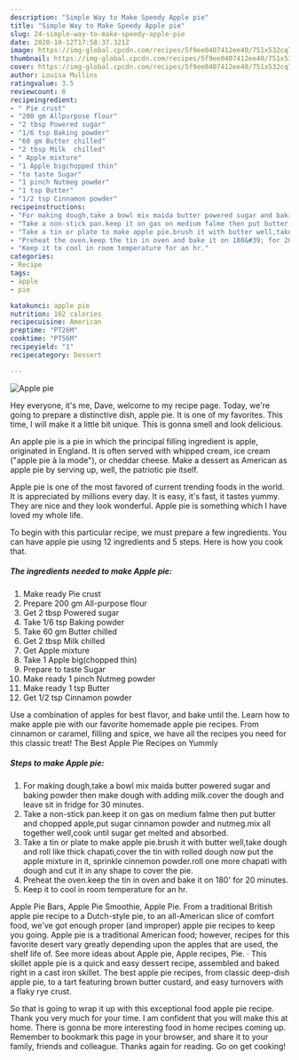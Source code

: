 ```yaml
---
description: "Simple Way to Make Speedy Apple pie"
title: "Simple Way to Make Speedy Apple pie"
slug: 24-simple-way-to-make-speedy-apple-pie
date: 2020-10-12T17:58:37.321Z
image: https://img-global.cpcdn.com/recipes/5f9ee0407412ee40/751x532cq70/apple-pie-recipe-main-photo.jpg
thumbnail: https://img-global.cpcdn.com/recipes/5f9ee0407412ee40/751x532cq70/apple-pie-recipe-main-photo.jpg
cover: https://img-global.cpcdn.com/recipes/5f9ee0407412ee40/751x532cq70/apple-pie-recipe-main-photo.jpg
author: Louisa Mullins
ratingvalue: 3.5
reviewcount: 8
recipeingredient:
- " Pie crust"
- "200 gm Allpurpose flour"
- "2 tbsp Powered sugar"
- "1/6 tsp Baking powder"
- "60 gm Butter chilled"
- "2 tbsp Milk  chilled"
- " Apple mixture"
- "1 Apple bigchopped thin"
- "to taste Sugar"
- "1 pinch Nutmeg powder"
- "1 tsp Butter"
- "1/2 tsp Cinnamon powder"
recipeinstructions:
- "For making dough,take a bowl mix maida butter powered sugar and baking powder then make dough with adding milk.cover the dough and leave sit in fridge for 30 minutes."
- "Take a non-stick pan.keep it on gas on medium falme then put butter and chopped apple,put sugar cinnamon powder and nutmeg.mix all together well,cook until sugar get melted and absorbed."
- "Take a tin or plate to make apple pie.brush it with butter well,take dough and roll like thick chapati,cover the tin with rolled dough now put the apple mixture in it, sprinkle cinnemon powder.roll one more chapati with dough and cut it in any shape to cover the pie."
- "Preheat the oven.keep the tin in oven and bake it on 180&#39; for 20 minutes."
- "Keep it to cool in room temperature for an hr."
categories:
- Recipe
tags:
- apple
- pie

katakunci: apple pie 
nutrition: 162 calories
recipecuisine: American
preptime: "PT26M"
cooktime: "PT56M"
recipeyield: "1"
recipecategory: Dessert

---
```



![Apple pie](https://img-global.cpcdn.com/recipes/5f9ee0407412ee40/751x532cq70/apple-pie-recipe-main-photo.jpg)

Hey everyone, it's me, Dave, welcome to my recipe page. Today, we're going to prepare a distinctive dish, apple pie. It is one of my favorites. This time, I will make it a little bit unique. This is gonna smell and look delicious.

An apple pie is a pie in which the principal filling ingredient is apple, originated in England. It is often served with whipped cream, ice cream (&#34;apple pie à la mode&#34;), or cheddar cheese. Make a dessert as American as apple pie by serving up, well, the patriotic pie itself.

Apple pie is one of the most favored of current trending foods in the world. It is appreciated by millions every day. It is easy, it's fast, it tastes yummy. They are nice and they look wonderful. Apple pie is something which I have loved my whole life.


To begin with this particular recipe, we must prepare a few ingredients. You can have apple pie using 12 ingredients and 5 steps. Here is how you cook that.

<!--inarticleads1-->

##### The ingredients needed to make Apple pie:

1. Make ready  Pie crust
1. Prepare 200 gm All-purpose flour
1. Get 2 tbsp Powered sugar
1. Take 1/6 tsp Baking powder
1. Take 60 gm Butter chilled
1. Get 2 tbsp Milk  chilled
1. Get  Apple mixture
1. Take 1 Apple big(chopped thin)
1. Prepare to taste Sugar
1. Make ready 1 pinch Nutmeg powder
1. Make ready 1 tsp Butter
1. Get 1/2 tsp Cinnamon powder


Use a combination of apples for best flavor, and bake until the. Learn how to make apple pie with our favorite homemade apple pie recipes. From cinnamon or caramel, filling and spice, we have all the recipes you need for this classic treat! The Best Apple Pie Recipes on Yummly 

<!--inarticleads2-->

##### Steps to make Apple pie:

1. For making dough,take a bowl mix maida butter powered sugar and baking powder then make dough with adding milk.cover the dough and leave sit in fridge for 30 minutes.
1. Take a non-stick pan.keep it on gas on medium falme then put butter and chopped apple,put sugar cinnamon powder and nutmeg.mix all together well,cook until sugar get melted and absorbed.
1. Take a tin or plate to make apple pie.brush it with butter well,take dough and roll like thick chapati,cover the tin with rolled dough now put the apple mixture in it, sprinkle cinnemon powder.roll one more chapati with dough and cut it in any shape to cover the pie.
1. Preheat the oven.keep the tin in oven and bake it on 180&#39; for 20 minutes.
1. Keep it to cool in room temperature for an hr.


Apple Pie Bars, Apple Pie Smoothie, Apple Pie. From a traditional British apple pie recipe to a Dutch-style pie, to an all-American slice of comfort food, we&#39;ve got enough proper (and improper) apple pie recipes to keep you going. Apple pie is a traditional American food; however, recipes for this favorite desert vary greatly depending upon the apples that are used, the shelf life of. See more ideas about Apple pie, Apple recipes, Pie. · This skillet apple pie is a quick and easy dessert recipe, assembled and baked right in a cast iron skillet. The best apple pie recipes, from classic deep-dish apple pie, to a tart featuring brown butter custard, and easy turnovers with a flaky rye crust. 

So that is going to wrap it up with this exceptional food apple pie recipe. Thank you very much for your time. I am confident that you will make this at home. There is gonna be more interesting food in home recipes coming up. Remember to bookmark this page in your browser, and share it to your family, friends and colleague. Thanks again for reading. Go on get cooking!
